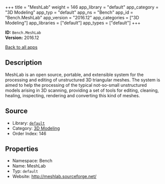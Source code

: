﻿+++
title = "MeshLab"
weight = 146
app_library = "default"
app_category = "3D Modeling"
app_typ = "default"
app_ns = "Bench"
app_id = "Bench.MeshLab"
app_version = "2016.12"
app_categories = ["3D Modeling"]
app_libraries = ["default"]
app_types = ["default"]
+++

**ID:** `Bench.MeshLab`  
**Version:** 2016.12  
<!--more-->

[Back to all apps](/apps/)

## Description
MeshLab is an open source, portable, and extensible system for the processing
and editing of unstructured 3D triangular meshes.
The system is aimed to help the processing of the typical not-so-small
unstructured models arising in 3D scanning, providing a set of tools for editing,
cleaning, healing, inspecting, rendering and converting this kind of meshes.

## Source

* Library: [`default`](/app_libraries/default)
* Category: [3D Modeling](/app_categories/3d-modeling)
* Order Index: 146

## Properties

* Namespace: Bench
* Name: MeshLab
* Typ: `default`
* Website: <http://meshlab.sourceforge.net/>

